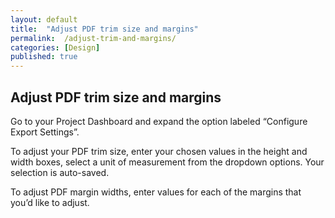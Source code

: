 ```yaml
---
layout: default
title:  "Adjust PDF trim size and margins"
permalink:  /adjust-trim-and-margins/
categories: [Design]
published: true
---
```


<section data-type="chapter" class="hsecchapter" data-hederis-type="hsecchapter" id="adjust-trim-and-margins" data-pi-attrs="id: adjust-trim-and-margins"><h1 data-hederis-type="hblkchaptitle" class="hblkchaptitle" id="p08SWgY7A">Adjust PDF trim size and margins</h1>
    <p class="hblkp" data-hederis-type="hblkp" id="p7aFcv2eQ">Go to your Project Dashboard and expand the option labeled &#8220;Configure Export Settings&#8221;. </p>
    <p class="hblkp" data-hederis-type="hblkp" id="pFREn2eKq">To adjust your PDF trim size, enter your chosen values in the height and width boxes, select a unit of measurement from the dropdown options. Your selection is auto-saved.</p>
    <p class="hblkp" data-hederis-type="hblkp" id="pPX8IfUjt">To adjust PDF margin widths, enter values for each of the margins that you&#8217;d like to adjust.</p>
    </section>
    